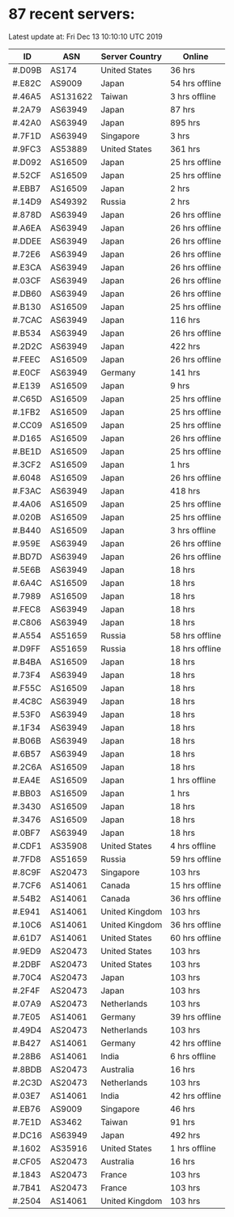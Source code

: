 # 87 recent servers:

Latest update at: Fri Dec 13 10:10:10 UTC 2019

| ID | ASN | Server Country | Online |
| -- | --- | -------------- | ------ |
| #.D09B | AS174 | United States | 36 hrs |
| #.E82C | AS9009 | Japan | 54 hrs offline |
| #.46A5 | AS131622 | Taiwan | 3 hrs offline |
| #.2A79 | AS63949 | Japan | 87 hrs |
| #.42A0 | AS63949 | Japan | 895 hrs |
| #.7F1D | AS63949 | Singapore | 3 hrs |
| #.9FC3 | AS53889 | United States | 361 hrs |
| #.D092 | AS16509 | Japan | 25 hrs offline |
| #.52CF | AS16509 | Japan | 25 hrs offline |
| #.EBB7 | AS16509 | Japan | 2 hrs |
| #.14D9 | AS49392 | Russia | 2 hrs |
| #.878D | AS63949 | Japan | 26 hrs offline |
| #.A6EA | AS63949 | Japan | 26 hrs offline |
| #.DDEE | AS63949 | Japan | 26 hrs offline |
| #.72E6 | AS63949 | Japan | 26 hrs offline |
| #.E3CA | AS63949 | Japan | 26 hrs offline |
| #.03CF | AS63949 | Japan | 26 hrs offline |
| #.DB60 | AS63949 | Japan | 26 hrs offline |
| #.B130 | AS16509 | Japan | 25 hrs offline |
| #.7CAC | AS63949 | Japan | 116 hrs |
| #.B534 | AS63949 | Japan | 26 hrs offline |
| #.2D2C | AS63949 | Japan | 422 hrs |
| #.FEEC | AS16509 | Japan | 26 hrs offline |
| #.E0CF | AS63949 | Germany | 141 hrs |
| #.E139 | AS16509 | Japan | 9 hrs |
| #.C65D | AS16509 | Japan | 25 hrs offline |
| #.1FB2 | AS16509 | Japan | 25 hrs offline |
| #.CC09 | AS16509 | Japan | 25 hrs offline |
| #.D165 | AS16509 | Japan | 26 hrs offline |
| #.BE1D | AS16509 | Japan | 25 hrs offline |
| #.3CF2 | AS16509 | Japan | 1 hrs |
| #.6048 | AS16509 | Japan | 26 hrs offline |
| #.F3AC | AS63949 | Japan | 418 hrs |
| #.4A06 | AS16509 | Japan | 25 hrs offline |
| #.020B | AS16509 | Japan | 25 hrs offline |
| #.B440 | AS16509 | Japan | 3 hrs offline |
| #.959E | AS63949 | Japan | 26 hrs offline |
| #.BD7D | AS63949 | Japan | 26 hrs offline |
| #.5E6B | AS63949 | Japan | 18 hrs |
| #.6A4C | AS16509 | Japan | 18 hrs |
| #.7989 | AS16509 | Japan | 18 hrs |
| #.FEC8 | AS63949 | Japan | 18 hrs |
| #.C806 | AS63949 | Japan | 18 hrs |
| #.A554 | AS51659 | Russia | 58 hrs offline |
| #.D9FF | AS51659 | Russia | 18 hrs offline |
| #.B4BA | AS16509 | Japan | 18 hrs |
| #.73F4 | AS63949 | Japan | 18 hrs |
| #.F55C | AS16509 | Japan | 18 hrs |
| #.4C8C | AS63949 | Japan | 18 hrs |
| #.53F0 | AS63949 | Japan | 18 hrs |
| #.1F34 | AS63949 | Japan | 18 hrs |
| #.B06B | AS63949 | Japan | 18 hrs |
| #.6B57 | AS63949 | Japan | 18 hrs |
| #.2C6A | AS16509 | Japan | 18 hrs |
| #.EA4E | AS16509 | Japan | 1 hrs offline |
| #.BB03 | AS16509 | Japan | 1 hrs |
| #.3430 | AS16509 | Japan | 18 hrs |
| #.3476 | AS16509 | Japan | 18 hrs |
| #.0BF7 | AS63949 | Japan | 18 hrs |
| #.CDF1 | AS35908 | United States | 4 hrs offline |
| #.7FD8 | AS51659 | Russia | 59 hrs offline |
| #.8C9F | AS20473 | Singapore | 103 hrs |
| #.7CF6 | AS14061 | Canada | 15 hrs offline |
| #.54B2 | AS14061 | Canada | 36 hrs offline |
| #.E941 | AS14061 | United Kingdom | 103 hrs |
| #.10C6 | AS14061 | United Kingdom | 36 hrs offline |
| #.61D7 | AS14061 | United States | 60 hrs offline |
| #.9ED9 | AS20473 | United States | 103 hrs |
| #.2DBF | AS20473 | United States | 103 hrs |
| #.70C4 | AS20473 | Japan | 103 hrs |
| #.2F4F | AS20473 | Japan | 103 hrs |
| #.07A9 | AS20473 | Netherlands | 103 hrs |
| #.7E05 | AS14061 | Germany | 39 hrs offline |
| #.49D4 | AS20473 | Netherlands | 103 hrs |
| #.B427 | AS14061 | Germany | 42 hrs offline |
| #.28B6 | AS14061 | India | 6 hrs offline |
| #.8BDB | AS20473 | Australia | 16 hrs |
| #.2C3D | AS20473 | Netherlands | 103 hrs |
| #.03E7 | AS14061 | India | 42 hrs offline |
| #.EB76 | AS9009 | Singapore | 46 hrs |
| #.7E1D | AS3462 | Taiwan | 91 hrs |
| #.DC16 | AS63949 | Japan | 492 hrs |
| #.1602 | AS35916 | United States | 1 hrs offline |
| #.CF05 | AS20473 | Australia | 16 hrs |
| #.1843 | AS20473 | France | 103 hrs |
| #.7B41 | AS20473 | France | 103 hrs |
| #.2504 | AS14061 | United Kingdom | 103 hrs |

